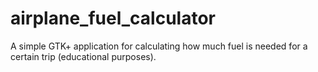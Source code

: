 # airplane_fuel_calculator
A simple GTK+ application for calculating how much fuel is needed for a certain trip (educational purposes).
